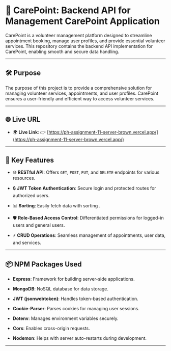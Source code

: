 # 🌟 CarePoint: Backend API for Management CarePoint Application

CarePoint is a volunteer management platform designed to streamline appointment booking, manage user profiles, and provide essential volunteer services. This repository contains the backend API implementation for CarePoint, enabling smooth and secure data handling.

---

## 🛠 Purpose

The purpose of this project is to provide a comprehensive solution for managing volunteer services, appointments, and user profiles. CarePoint ensures a user-friendly and efficient way to access volunteer services.

---

## 🌐 Live URL

- 🌍 **Live Link**: 👉 [https://ph-assignment-11-server-brown.vercel.app/](https://ph-assignment-11-server-brown.vercel.app/)

---

## 🚀 Key Features

- 🌐 **RESTful API**: Offers `GET`, `POST`, `PUT`, and `DELETE` endpoints for various resources.
- 🔒 **JWT Token Authentication**: Secure login and protected routes for authorized users.
- 📊 **Sorting**: Easily fetch data with sorting .

- 🛡️ **Role-Based Access Control**: Differentiated permissions for logged-in users and general users.
- ⚡ **CRUD Operations**: Seamless management of appointments, user data, and services.

---

## 📦 NPM Packages Used

- **Express**: Framework for building server-side applications.
- **MongoDB**: NoSQL database for data storage.

- **JWT (jsonwebtoken)**: Handles token-based authentication.
- **Cookie-Parser**: Parses cookies for managing user sessions.
- **Dotenv**: Manages environment variables securely.
- **Cors**: Enables cross-origin requests.
- **Nodemon**: Helps with server auto-restarts during development.

---

